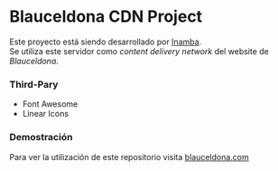 # Blauceldona CDN Project
Este proyecto está siendo desarrollado por <a href="https://inamba.com/" rel="nofollow" target="_blank">Inamba</a>.<br/>
Se utiliza este servidor como <em>content delivery network</em> del website de <em>Blauceldona</em>.


### Third-Pary
* Font Awesome
* Linear Icons

### Demostración
Para ver la utilización de este repositorio visita <a href="https://blauceldona.com/" rel="nofollow" target="_blank">blauceldona.com</a>